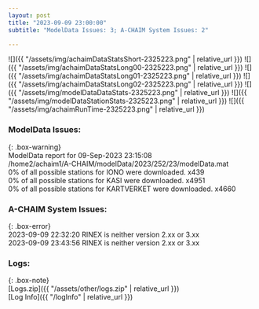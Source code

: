 ```yaml
---
layout: post
title: "2023-09-09 23:00:00"
subtitle: "ModelData Issues: 3; A-CHAIM System Issues: 2"

---
```


![]({{ "/assets/img/achaimDataStatsShort-2325223.png" | relative_url }})
![]({{ "/assets/img/achaimDataStatsLong00-2325223.png" | relative_url }})
![]({{ "/assets/img/achaimDataStatsLong01-2325223.png" | relative_url }})
![]({{ "/assets/img/achaimDataStatsLong02-2325223.png" | relative_url }})
![]({{ "/assets/img/modelDataDataStats-2325223.png" | relative_url }})
![]({{ "/assets/img/modelDataStationStats-2325223.png" | relative_url }})
![]({{ "/assets/img/achaimRunTime-2325223.png" | relative_url }})


### ModelData Issues:  
  
{: .box-warning}  
 ModelData report for 09-Sep-2023 23:15:08   
 /home2/achaim1/A-CHAIM/modelData/2023/252/23/modelData.mat   
 0% of all possible stations for IONO were downloaded. x439   
 0% of all possible stations for KASI were downloaded. x4951   
 0% of all possible stations for KARTVERKET were downloaded. x4660   
  
### A-CHAIM System Issues:  
  
{: .box-error}  
2023-09-09 22:32:20 RINEX is neither version 2.xx or 3.xx  
2023-09-09 23:43:56 RINEX is neither version 2.xx or 3.xx  

### Logs:  
  
{: .box-note}  
[Logs.zip]({{ "/assets/other/logs.zip" | relative_url }})  
[Log Info]({{ "/logInfo" | relative_url }})  
